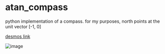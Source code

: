 # atan_compass

python implementation of a compass. for my purposes, north points at the unit vector [-1, 0]

[desmos link](https://www.desmos.com/calculator/nfkgji2ry4)

![image](https://user-images.githubusercontent.com/40836157/200624175-74b4473f-702f-40f1-ba6e-d2fc2c5d81aa.png)

